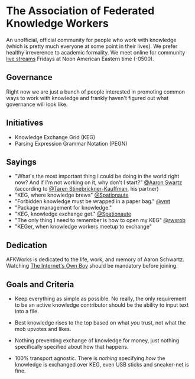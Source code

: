 # The Association of Federated Knowledge Workers

An unofficial, official community for people who work with knowledge
(which is pretty much everyone at some point in their lives). We prefer
healthy irreverence to academic formality. We meet online for community
[live streams](https://rwxrob.live) Fridays at Noon American Eastern
time (-0500).

## Governance

Right now we are just a bunch of people interested in promoting common
ways to work with knowledge and frankly haven't figured out what
governance will look like.

## Initiatives

* Knowledge Exchange Grid (KEG)
* Parsing Expression Grammar Notation (PEGN)

## Sayings

* "What's the most important thing I could be doing in the world right
  now? And if I'm not working on it, why don't I start?" [\@Aaron
  Swartz](https://pt.wikipedia.org/wiki/Aaron_Swartz) (according to
  [\@Taren
  Stinebrickner-Kauffman](https://en.wikipedia.org/wiki/Taren_Stinebrickner-Kauffman),
  his partner)
* "KEG, where knowledge brews" [\@Spationaute](https://twitch.tv/Spationaute)
* "Forbidden knowledge must be wrapped in a paper bag." [\@vmt](https://twitch.tv/vmt)
* "Package management for knowledge." 
* "KEG, knowledge exchange get." [\@Spationaute](https://twitch.tv/Spationaute) 
* "The only thing I need to remember is how to open my KEG" [\@rwxrob](https://twitch.tv/rwxrob)
* "KEGer, when knowledge workers meetup to exchange"

## Dedication

AFKWorks is dedicated to the life, work, and memory of Aaron Schwartz.
Watching [The Internet's Own
Boy](https://duck.com/lite?kd=-1&kp=-1&q=The+Internet's+Own+Boy) should
be mandatory before joining.

## Goals and Criteria

* Keep everything as simple as possible. No really, the only requirement
  to be an active knowledge contributor should be the ability to input
  text into a file.

* Best knowledge rises to the top based on what *you* trust, not what
  the mob upvotes and likes.

* Nothing preventing exchange of knowledge for money, just nothing
  specifically specified about how that happens.

* 100% transport agnostic. There is *nothing* specifying *how* the knowledge is
  exchanged over KEG, even USB sticks and sneaker-net is fine.
